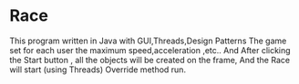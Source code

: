 # Race
This program written in Java with GUI,Threads,Design Patterns
The game set for each user the maximum speed,acceleration ,etc..
And After clicking the Start button , all the objects will be created on the frame,
And the Race will start (using Threads) Override method run.
